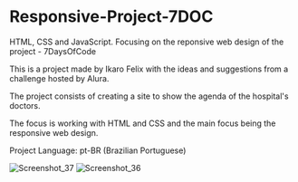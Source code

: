 # Responsive-Project-7DOC
 HTML, CSS and JavaScript. Focusing on the reponsive web design of the project - 7DaysOfCode

This is a project made by Ikaro Felix with the ideas and suggestions from a challenge hosted by Alura.

The project consists of creating a site to show the agenda of the hospital's doctors.

The focus is working with HTML and CSS and the main focus being the responsive web design.

Project Language: pt-BR (Brazilian Portuguese)

![Screenshot_37](https://user-images.githubusercontent.com/117465215/222603232-fd62c7bb-5aaa-48bc-8291-47e451ab53fb.png)
![Screenshot_36](https://user-images.githubusercontent.com/117465215/222603243-7e573cdb-70a2-4c4e-845b-6f8727b2f26f.png)
